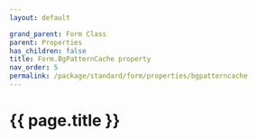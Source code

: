 ```yaml
---
layout: default

grand_parent: Form Class
parent: Properties
has_children: false
title: Form.BgPatternCache property
nav_order: 5
permalink: /package/standard/form/properties/bgpatterncache
---
```

# {{ page.title }}




